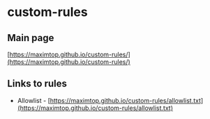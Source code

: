 # custom-rules
## Main page
[https://maximtop.github.io/custom-rules/](https://maximtop.github.io/custom-rules/)

## Links to rules
* Allowlist - [https://maximtop.github.io/custom-rules/allowlist.txt](https://maximtop.github.io/custom-rules/allowlist.txt)
